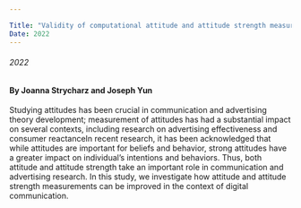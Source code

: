 ```yaml
---

Title: "Validity of computational attitude and attitude strength measures for social media data"
Date: 2022
---
```

###### 2022
#### By Joanna Strycharz and Joseph Yun


Studying attitudes has been crucial in communication and advertising theory development; measurement of attitudes has had a substantial impact on several contexts, including research on advertising effectiveness and consumer reactanceIn recent research, it has been acknowledged that while attitudes are important for beliefs and behavior, strong attitudes have a greater impact on individual’s intentions and behaviors. Thus, both attitude and attitude strength take an important role in communication and advertising research. In this study, we investigate how attitude and attitude strength measurements can be improved in the context of digital communication.



